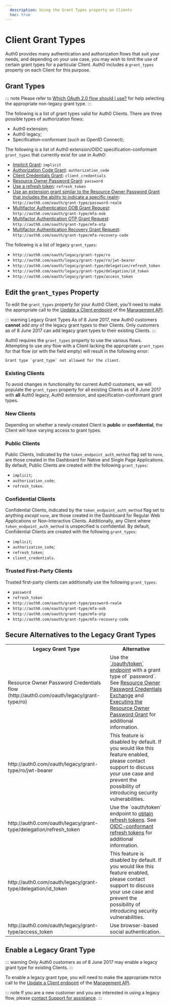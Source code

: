```yaml
---
  description: Using the Grant Types property on Clients
  toc: true
---
```


# Client Grant Types

Auth0 provides many authentication and authorization flows that suit your needs, and depending on your use case, you may wish to limit the use of certain grant types for a particular Client. Auth0 includes a `grant_types` property on each Client for this purpose.

## Grant Types

::: note
Please refer to [Which OAuth 2.0 flow should I use?](https://auth0.com/docs/api-auth/which-oauth-flow-to-use) for help selecting the appropriate non-legacy grant type.
:::

The following is a list of grant types valid for Auth0 Clients. There are three possible types of authorization flows:

* Auth0 extension;
* Auth0 legacy;
* Specification-conformant (such as OpenID Connect);

The following is a list of Auth0 extension/OIDC specification-conformant `grant_types` that currently exist for use in Auth0:

* [Implicit Grant](/api-auth/grant/implicit): `implicit`
* [Authorization Code Grant](/api-auth/grant/authorization-code): `authorization_code`
* [Client Credentials Grant](/api-auth/grant/client-credentials): `client_credentials`
* [Resource Owner Password Grant](/api-auth/grant/password): `password`
* [Use a refresh token](/tokens/refresh-token/current#use-a-refresh-token): `refresh_token`
* [Use an extension grant similar to the Resource Owner Password Grant that includes the ability to indicate a specific realm](/api-auth/grant/password#realm-support): `http://auth0.com/oauth/grant-type/password-realm`
* [Multifactor Authentication OOB Grant Request](/api-auth/tutorials/multifactor-resource-owner-password#mfa-oob-grant-request): `http://auth0.com/oauth/grant-type/mfa-oob`
* [Multifactor Authentication OTP Grant Request](/api-auth/tutorials/multifactor-resource-owner-password#mfa-otp-grant-request): `http://auth0.com/oauth/grant-type/mfa-otp`
* [Multifactor Authentication Recovery Grant Request](/api-auth/tutorials/multifactor-resource-owner-password#mfa-recovery-grant-request): `http://auth0.com/oauth/grant-type/mfa-recovery-code`

The following is a list of legacy `grant_types`:

* `http://auth0.com/oauth/legacy/grant-type/ro`
* `http://auth0.com/oauth/legacy/grant-type/ro/jwt-bearer`
* `http://auth0.com/oauth/legacy/grant-type/delegation/refresh_token`
* `http://auth0.com/oauth/legacy/grant-type/delegation/id_token`
* `http://auth0.com/oauth/legacy/grant-type/access_token`

## Edit the `grant_types` Property

To edit the `grant_types` property for your Auth0 Client, you'll need to make the appropriate call to the [Update a Client endpoint](/api/management/v2#!/Clients/patch_clients_by_id) of the [Management API](/api/management/v2).

::: warning Legacy Grant Types
As of 8 June 2017, new Auth0 customers **cannot** add *any* of the legacy grant types to their Clients. Only customers as of 8 June 2017 can add legacy grant types to their existing Clients.
:::

Auth0 requires the `grant_types` property to use the various flows. Attempting to use *any* flow with a Client lacking the appropriate `grant_types` for that flow (or with the field empty) will result in the following error:

```text
Grant type `grant_type` not allowed for the client.
```

### Existing Clients

To avoid changes in functionality for current Auth0 customers, we will populate the `grant_types` property for all existing Clients as of 8 June 2017 with **all** Auth0 legacy, Auth0 extension, and specification-conformant grant types.

### New Clients

Depending on whether a newly-created Client is **public** or **confidential**, the Client will have varying access to grant types.

### Public Clients

Public Clients, indicated by the `token_endpoint_auth_method` flag set to `none`, are those created in the Dashboard for Native and Single Page Applications. By default, Public Clients are created with the following `grant_types`:

* `implicit`;
* `authorization_code`;
* `refresh_token`.

### Confidential Clients

Confidential Clients, indicated by the `token_endpoint_auth_method` flag set to anything *except* `none`, are those created in the Dashboard for Regular Web Applications or Non-Interactive Clients. Additionally, any Client where `token_endpoint_auth_method` is unspecified is confidential. By default, Confidential Clients are created with the following `grant_types`:


* `implicit`;
* `authorization_code`;
* `refresh_token`;
* `client_credentials`.

### Trusted First-Party Clients

Trusted first-party clients can additionally use the following `grant_types`:

* `password`
* `refresh_token`
* `http://auth0.com/oauth/grant-type/password-realm`
* `http://auth0.com/oauth/grant-type/mfa-oob`
* `http://auth0.com/oauth/grant-type/mfa-otp`
* `http://auth0.com/oauth/grant-type/mfa-recovery-code`

## Secure Alternatives to the Legacy Grant Types

<!-- markdownlint-disable MD033 -->

<table class="table">
  <tr>
    <th>Legacy Grant Type</th>
    <th>Alternative</th>
  </tr>
  <tr>
    <td>Resource Owner Password Credentials flow (http://auth0.com/oauth/legacy/grant-type/ro)</td>
    <td>Use the <a href="/api/authentication#authorization-code">`/oauth/token` endpoint</a> with a grant type of `password`. See <a href="/api-auth/tutorials/adoption/password">Resource Owner Password Credentials Exchange</a> and <a href="/api-auth/tutorials/password-grant">Executing the Resource Owner Password Grant</a> for additional information.</td>
  </tr>
  <tr>
    <td>http://auth0.com/oauth/legacy/grant-type/ro/jwt-bearer</td>
    <td>This feature is disabled by default. If you would like this feature enabled, please contact support to discuss your use case and prevent the possibility of introducing security vulnerabilities.</td>
  </tr>
  <tr>
    <td>http://auth0.com/oauth/legacy/grant-type/delegation/refresh_token</td>
    <td>Use the `oauth/token` endpoint to <a href="/api-auth/tutorials/adoption/refresh-tokens">obtain refresh tokens</a>. See <a href="/api-auth/tutorials/adoption/refresh-tokens">OIDC-conformant refresh tokens</a> for additional information.</td>
  </tr>
  <tr>
    <td>http://auth0.com/oauth/legacy/grant-type/delegation/id_token</td>
    <td>This feature is disabled by default. If you would like this feature enabled, please contact support to discuss your use case and prevent the possibility of introducing security vulnerabilities.</td>
  </tr>
  <tr>
    <td>http://auth0.com/oauth/legacy/grant-type/access_token</td>
    <td>Use browser-based social authentication.</td>
  </tr>
</table>

## Enable a Legacy Grant Type

::: warning
Only Auth0 customers as of 8 June 2017 may enable a legacy grant type for existing Clients.
:::

To enable a legacy grant type, you will need to make the appropriate `PATCH` call to the [Update a Client endpoint](/api/management/v2#!/Clients/patch_clients_by_id) of the [Management API](/api/management/v2).

::: note
If you are a new customer and you are interested in using a legacy flow, please [contact Support for assistance](https://support.auth0.com/).
:::
